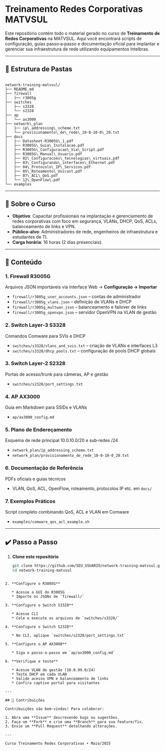 
# Treinamento Redes Corporativas MATVSUL

Este repositório contém todo o material gerado no curso de **Treinamento de Redes Corporativas** na MATVSUL. Aqui você encontrará scripts de configuração, guias passo‑a‑passo e documentação oficial para implantar e gerenciar sua infraestrutura de rede utilizando equipamentos Intelbras.

---

## 📂 Estrutura de Pastas

```

network-training-matvsul/
├── README.md
├── firewall
│   ├── r3005g
├── switches
│   ├── s3328
│   └── s2328
├── ap
│   └── ax3000
├── network\_plan
│   ├── ip\_addressing\_scheme.txt
│   └── provisionamento\_de\_rede\_10-0-10-0\_20.txt
├── docs
│   ├── Datasheet‑R3005G\_1.pdf
│   ├── R3005G\_Guia\_Instalacao.pdf
│   ├── R3005G\_Configuracao\_Via\_Script.pdf
│   ├── R3005G\_Manual\_Usuario.pdf
│   ├── 02\_Configuracoes\_tecnologias\_virtuais.pdf
│   ├── 03\_Configurando\_interfaces\_Ethernet.pdf
│   ├── 04\_Protocolo\_IP\_Servicos.pdf
│   ├── 05\_Roteamento\_Unicast.pdf
│   ├── 07\_ACL\_QoS.pdf
│   └── 12\_OpenFlow\.pdf
└── examples

````

---

## 🔖 Sobre o Curso

- **Objetivo**: Capacitar profissionais na implantação e gerenciamento de redes corporativas com foco em segurança, VLANs, DHCP, QoS, ACLs, balanceamento de links e VPN.
- **Público‑alvo**: Administradores de rede, engenheiros de infraestrutura e estudantes de TI.
- **Carga horária**: 16 horas (2 dias presenciais).

---

## 🚀 Conteúdo

### 1. Firewall R3005G  
Arquivos JSON importáveis via interface Web → **Configuração → Importar**  
- `firewall/r3005g_user_accounts.json` – contas de administrador  
- `firewall/r3005g_vlans.json`       – definição de VLANs e DHCP  
- `firewall/r3005g_multwan.json`     – balanceamento e failover de links  
- `firewall/r3005g_openvpn.json`     – servidor OpenVPN na VLAN de gestão

### 2. Switch Layer‑3 S3328  
Comandos Comware para SVIs e DHCP  
- `switches/s3328/vlans_and_svis.txt` – criação de VLANs e interfaces L3  
- `switches/s3328/dhcp_pools.txt`      – configuração de pools DHCP globais

### 3. Switch Layer‑2 S2328  
Portas de acesso/trunk para câmeras, AP e gestão  
- `switches/s2328/port_settings.txt`

### 4. AP AX3000  
Guia em Markdown para SSIDs e VLANs  
- `ap/ax3000_config.md`

### 5. Plano de Endereçamento  
Esquema de rede principal 10.0.10.0/20 e sub‑redes /24  
- `network_plan/ip_addressing_scheme.txt`  
- `network_plan/provisionamento_de_rede_10-0-10-0_20.txt`

### 6. Documentação de Referência  
PDFs oficiais e guias técnicos  
- VLAN, QoS, ACL, OpenFlow, roteamento, protocolos IP etc. em `docs/`

### 7. Exemplos Práticos  
Script completo combinando QoS, ACL e VLAN em Comware  
- `examples/comware_qos_acl_example.sh`

---

## ✔️ Passo a Passo

1. **Clone este repositório**  
   ```bash
   git clone https://github.com/SEU_USUARIO/network-training-matvsul.git
   cd network-training-matvsul
````

2. **Configure o R3005G**

   * Acesse a GUI do R3005G
   * Importe os JSONs de `firewall/`

3. **Configure o Switch S3328**

   * Acesse CLI
   * Cole e execute os arquivos de `switches/s3328/`

4. **Configure o Switch S2328**

   * No CLI, aplique `switches/s2328/port_settings.txt`

5. **Configure o AP AX3000**

   * Siga o passo‑a‑passo em `ap/ax3000_config.md`

6. **Verifique e teste**

   * Acesse VLAN de gestão (10.0.99.0/24)
   * Teste DHCP em cada VLAN
   * Valide acesso VPN e balanceamento de links
   * Confira captive portal para visitantes

---

## 🤝 Contribuições

Contribuições são bem‑vindas! Para colaborar:

1. Abra uma **Issue** descrevendo bugs ou sugestões.
2. Faça um **Fork** e crie uma **Branch** para sua feature/fix.
3. Envie um **Pull Request** detalhando alterações.

---

Curso Treinamento Redes Corporativas • Maio/2025

